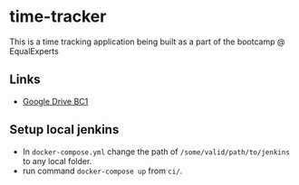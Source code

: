 # time-tracker
This is a time tracking application being built as a part of the bootcamp @ EqualExperts

## Links
* [Google Drive BC1](https://drive.google.com/drive/folders/16ZuWoxvy_2xEjm1Aq7DOas1wFkinE3db)

## Setup local jenkins
-  In `docker-compose.yml`
change the path of `/some/valid/path/to/jenkins` to any local folder.
-  run command `docker-compose up` from `ci/`.
